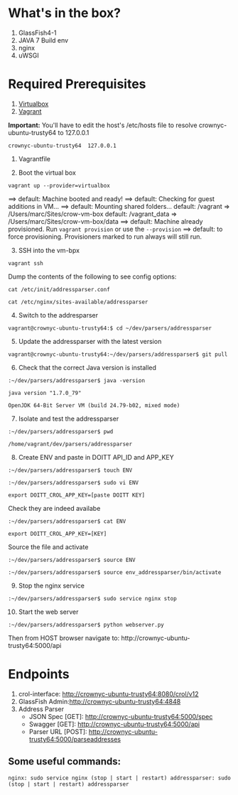 # What's in the box?

  1. GlassFish4-1
  2. JAVA 7 Build env
  3. nginx
  4. uWSGI

# Required Prerequisites

  1. [Virtualbox](https://www.virtualbox.org/)
  2. [Vagrant](https://www.vagrantup.com/)

**Important:** You'll have to edit the host's /etc/hosts file to resolve crownyc-ubuntu-trusty64 to 127.0.0.1

```crownyc-ubuntu-trusty64	127.0.0.1```

  1. Vagrantfile

  2. Boot the virtual box

```vagrant up --provider=virtualbox```

==> default: Machine booted and ready!
==> default: Checking for guest additions in VM...
==> default: Mounting shared folders...
    default: /vagrant => /Users/marc/Sites/crow-vm-box
    default: /vagrant_data => /Users/marc/Sites/crow-vm-box/data
    ==> default: Machine already provisioned. Run `vagrant provision` or use the `--provision`
    ==> default: to force provisioning. Provisioners marked to run always will still run.

  3. SSH into the vm-bpx

```vagrant ssh```

Dump the contents of the following to see config options:

```cat /etc/init/addressparser.conf```

```cat /etc/nginx/sites-available/addressparser```

  4. Switch to the addresparser 

```vagrant@crownyc-ubuntu-trusty64:$ cd ~/dev/parsers/addressparser```

  5. Update the addressparser with the latest version

```vagrant@crownyc-ubuntu-trusty64:~/dev/parsers/addressparser$ git pull```

  6. Check that the correct Java version is installed

```:~/dev/parsers/addressparser$ java -version```

```java version "1.7.0_79"```

```OpenJDK Runtime Environment (IcedTea 2.5.5) (7u79-2.5.5-0ubuntu0.14.04.2)
OpenJDK 64-Bit Server VM (build 24.79-b02, mixed mode)
```

  7. Isolate and test the addressparser

```:~/dev/parsers/addressparser$ pwd```

```/home/vagrant/dev/parsers/addressparser```

  8. Create ENV and paste in DOITT API_ID and APP_KEY

```:~/dev/parsers/addressparser$ touch ENV```

```:~/dev/parsers/addressparser$ sudo vi ENV```

```export DOITT_CROL_APP_ID=[paste DOITT ID]
export DOITT_CROL_APP_KEY=[paste DOITT KEY]
```

Check they are indeed availabe

```:~/dev/parsers/addressparser$ cat ENV```

```export DOITT_CROL_APP_ID=[ID]
export DOITT_CROL_APP_KEY=[KEY]
```

Source the file and activate

```:~/dev/parsers/addressparser$ source ENV```

```:~/dev/parsers/addressparser$ source env_addressparser/bin/activate```

  9. Stop the nginx service

```:~/dev/parsers/addressparser$ sudo service nginx stop```

  10. Start the web server

```:~/dev/parsers/addressparser$ python webserver.py```

Then from HOST browser navigate to: http://crownyc-ubuntu-trusty64:5000/api

# Endpoints 
  1. crol-interface: [http://crownyc-ubuntu-trusty64:8080/crol/v12](http://crownyc-ubuntu-trusty64:8080/crol/v12)
  2. GlassFish Admin:[http://crownyc-ubuntu-trusty64:4848](http://crownyc-ubuntu-trusty64:4848)
  3. Address Parser 
     - JSON Spec [GET]: [http://crownyc-ubuntu-trusty64:5000/spec](http://crownyc-ubuntu-trusty64:5000/spec)
     - Swagger [GET]: [http://crownyc-ubuntu-trusty64:5000/api](http://crownyc-ubuntu-trusty64:5000/api)
     - Parser URL [POST]: [http://crownyc-ubuntu-trusty64:5000/parseaddresses](http://crownyc-ubuntu-trusty64:5000/parseaddresses)

## Some useful commands: 

`nginx: sudo service nginx (stop | start | restart)
addressparser: sudo (stop | start | restart) addressparser`

